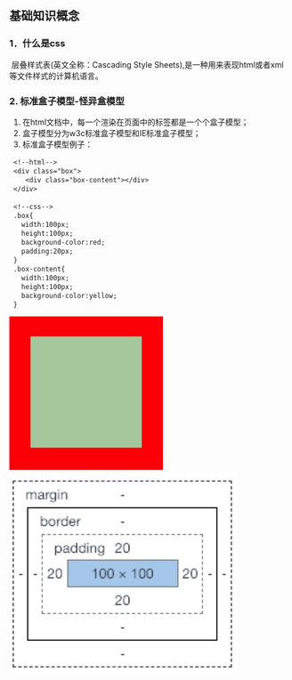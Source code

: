 ## 基础知识概念

### 1．什么是css
 &nbsp;层叠样式表(英文全称：Cascading Style Sheets),是一种用来表现html或者xml等文件样式的计算机语言。
### 2. 标准盒子模型-怪异盒模型
  1. 在html文档中，每一个渲染在页面中的标签都是一个个盒子模型；
  2. 盒子模型分为w3c标准盒子模型和IE标准盒子模型；
  3. 标准盒子模型例子：
  ```
   <!--html-->
   <div class="box">
      <div class="box-content"></div>
   </div>

   <!--css-->
   .box{
     width:100px;
     height:100px;
     background-color:red;
     padding:20px;
   }
   .box-content{
     width:100px;
     height:100px;
     background-color:yellow;
   }
  ```
  ![这是html基础思维导图](https://github.com/MarsPen/-notes-summary/blob/master/images/css盒子模型.jpg "这是html基础思维导图")
   ![这是html基础思维导图](https://github.com/MarsPen/-notes-summary/blob/master/images/css盒子模型1.jpg "这是html基础思维导图")
